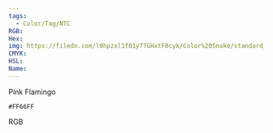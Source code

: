 ```yaml
---
tags:
  - Color/Tag/NTC
RGB:
Hex:
img: https://filedn.com/l0hpzxl1f01yT7GHxtF8cyk/Color%20Snake/standard_csv_to_svg//FF66FF.svg
CMYK:
HSL:
Name:
---
```

Pink Flamingo
```palette
#FF66FF
```
RGB
